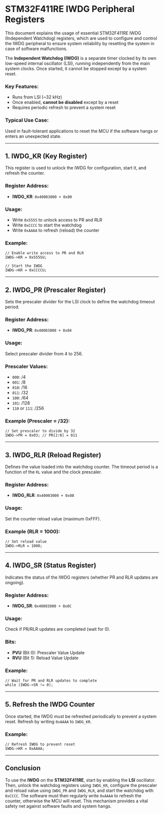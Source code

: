 # STM32F411RE IWDG Peripheral Registers

This document explains the usage of essential STM32F411RE IWDG (Independent Watchdog) registers, which are used to configure and control the IWDG peripheral to ensure system reliability by resetting the system in case of software malfunctions.

The **Independent Watchdog (IWDG)** is a separate timer clocked by its own low-speed internal oscillator (LSI), running independently from the main system clocks. Once started, it cannot be stopped except by a system reset.

### Key Features:
- Runs from LSI (~32 kHz)
- Once enabled, **cannot be disabled** except by a reset
- Requires periodic refresh to prevent a system reset

### Typical Use Case:
Used in fault-tolerant applications to reset the MCU if the software hangs or enters an unexpected state.

---

## 1. IWDG_KR (Key Register)

This register is used to unlock the IWDG for configuration, start it, and refresh the counter.

### Register Address:
- **IWDG_KR**: `0x40003000 + 0x00`

### Usage:
- Write `0x5555` to unlock access to PR and RLR
- Write `0xCCCC` to start the watchdog
- Write `0xAAAA` to refresh (reload) the counter

### Example:
```
// Enable write access to PR and RLR
IWDG->KR = 0x5555U;

// Start the IWDG
IWDG->KR = 0xCCCCU;
```

---

## 2. IWDG_PR (Prescaler Register)

Sets the prescaler divider for the LSI clock to define the watchdog timeout period.

### Register Address:
- **IWDG_PR**: `0x40003000 + 0x04`

### Usage:
Select prescaler divider from 4 to 256.

### Prescaler Values:
- `000`: /4  
- `001`: /8  
- `010`: /16  
- `011`: /32  
- `100`: /64  
- `101`: /128  
- `110` or `111`: /256

### Example (Prescaler = /32):
```
// Set prescaler to divide by 32
IWDG->PR = 0x03; // PR[2:0] = 011
```

---

## 3. IWDG_RLR (Reload Register)

Defines the value loaded into the watchdog counter. The timeout period is a function of the `RL` value and the clock prescaler.

### Register Address:
- **IWDG_RLR**: `0x40003000 + 0x08`

### Usage:
Set the counter reload value (maximum 0xFFF).

### Example (RLR = 1000):
```
// Set reload value
IWDG->RLR = 1000;
```

---

## 4. IWDG_SR (Status Register)

Indicates the status of the IWDG registers (whether PR and RLR updates are ongoing).

### Register Address:
- **IWDG_SR**: `0x40003000 + 0x0C`

### Usage:
Check if PR/RLR updates are completed (wait for 0).

### Bits:
- **PVU** (Bit 0): Prescaler Value Update
- **RVU** (Bit 1): Reload Value Update

### Example:
```
// Wait for PR and RLR updates to complete
while (IWDG->SR != 0);
```

---

## 5. Refresh the IWDG Counter

Once started, the IWDG must be refreshed periodically to prevent a system reset. Refresh by writing `0xAAAA` to `IWDG_KR`.

### Example:
```
// Refresh IWDG to prevent reset
IWDG->KR = 0xAAAA;
```

---

## Conclusion

To use the **IWDG** on the **STM32F411RE**, start by enabling the **LSI** oscillator. Then, unlock the watchdog registers using `IWDG_KR`, configure the prescaler and reload value using `IWDG_PR` and `IWDG_RLR`, and start the watchdog with `0xCCCC`. The software must then regularly write `0xAAAA` to refresh the counter, otherwise the MCU will reset. This mechanism provides a vital safety net against software faults and system hangs.